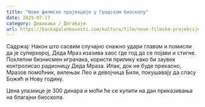 ```yaml
---
title: "Нове филмске пројекције у Градском биоскопу"
date: 2025-07-17
category: Дешавања / Догађаји
url: https://backapalankavesti.com/kultura/film/nove-filmske-projekcije-u-gradskom-bioskopu-2/
---
```


Садржај:
Након што сасвим случајно снажно удари главом и помисли да је суперхерој, Деда Мраз изазива хаос где год да се појави и стигне. Похлепни бизнисмен играчака, користи прилику како би заувек контролисао радионицу Деда Мраза. Ипак, док не буде прекасно, Мразов помоћник, вилењак Лео и девојчица Били, покушавају да спасу Божић и Нову годину.

Цена улазнице је 300 динара и моћи ће се купити на дан приказивања на благајни биоскопа.
